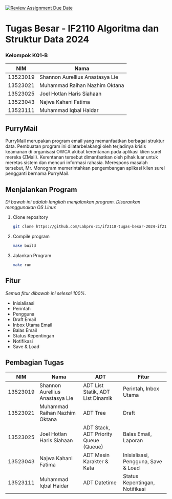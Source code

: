 [![Review Assignment Due Date](https://classroom.github.com/assets/deadline-readme-button-22041afd0340ce965d47ae6ef1cefeee28c7c493a6346c4f15d667ab976d596c.svg)](https://classroom.github.com/a/OxmXQmdu)
# Tugas Besar - IF2110 Algoritma dan Struktur Data 2024

### Kelompok K01-B
| NIM      | Nama                            |
| -------- | ------------------------------- |
| 13523019 | Shannon Aurellius Anastasya Lie |
| 13523021 | Muhammad Raihan Nazhim Oktana   |
| 13523025 | Joel Hotlan Haris Siahaan       |
| 13523043 | Najwa Kahani Fatima             |
| 13523111 | Muhammad Iqbal Haidar           |

## PurryMail

PurryMail merupakan program email yang memanfaatkan berbagai struktur data. Pembuatan program ini dilatarbelakangi oleh terjadinya krisis keamanan di organisasi OWCA akibat kerentanan pada aplikasi klien surel mereka (ZMail). Kerentanan tersebut dimanfaatkan oleh pihak luar untuk meretas sistem dan mencuri informasi rahasia. Merespons masalah tersebut, Mr. Monogram memerintahkan pengembangan aplikasi klien surel pengganti bernama PurryMail.

## Menjalankan Program

_Di bawah ini adalah langkah menjalankan program. Disarankan menggunakan OS Linux_

1. Clone repository
   ```sh
   git clone https://github.com/Labpro-21/if2110-tugas-besar-2024-if2110-01-b
   ```
2. Compile program
   ```sh
   make build
   ```
3. Jalankan Program
   ```sh
   make run
   ```

## Fitur

_Semua fitur dibawah ini selesai 100%._

- Inisialisasi
- Perintah
- Pengguna
- Draft Email
- Inbox Utama Email
- Balas Email
- Status Kepentingan
- Notifikasi
- Save & Load

## Pembagian Tugas
| NIM      | Nama                            | ADT                                   | Fitur                               |
| -------- | ------------------------------- | ------------------------------------- | ----------------------------------- |
| 13523019 | Shannon Aurellius Anastasya Lie | ADT List Statik, ADT List Dinamik     | Perintah, Inbox Utama               |
| 13523021 | Muhammad Raihan Nazhim Oktana   | ADT Tree                              | Draft                               |
| 13523025 | Joel Hotlan Haris Siahaan       | ADT Stack, ADT Priority Queue (Queue) | Balas Email, Laporan                |
| 13523043 | Najwa Kahani Fatima             | ADT Mesin Karakter & Kata             | Inisialisasi, Pengguna, Save & Load |
| 13523111 | Muhammad Iqbal Haidar           | ADT Datetime                          | Status Kepentingan, Notifikasi      |
